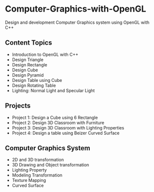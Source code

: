 # Computer-Graphics-with-OpenGL
Design and development Computer Graphics system using OpenGL with C++

<h2>Content Topics </h2>

- Introduction to OpenGL with C++
- Design Triangle
- Design Rectangle
- Design Cube
- Design Pyramid
- Design Table using Cube
- Design Rotating Table
- Lighting: Normal Light and Specular Light

<h2>Projects</h2>

- Project 1: Design a Cube using 6 Rectangle
- Project 2: Design 3D Classroom with Furniture
- Project 3: Design 3D Classroom with Lighting Properties
- Project 4: Design a table using Beizer Curved Surface 

<h2>Computer Graphics System</h2>

- 2D and 3D transformation
- 3D Drawing and Object transformation
- Lighting Property
- Modeling Transformation
- Texture Mapping
- Curved Surface 
